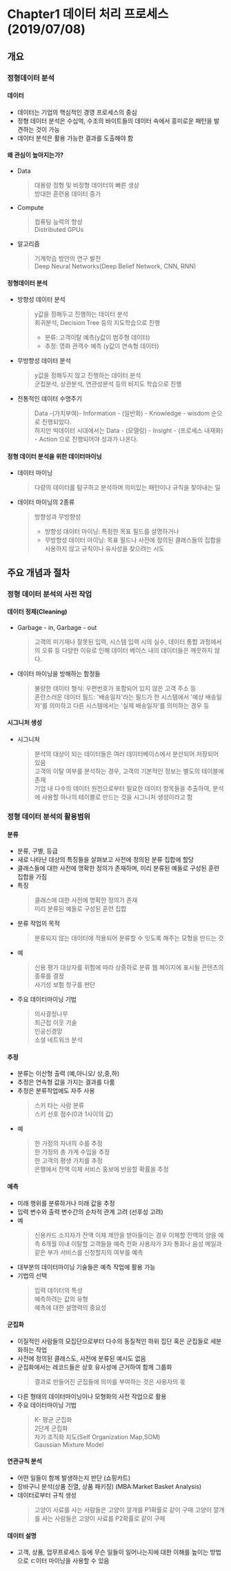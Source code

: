 # Chapter1 데이터 처리 프로세스 (2019/07/08)
## 개요 
### 정형데이터 분석 
#### 데이터 
- 데이터는 기업의 핵심적인 경영 프로세스의 중심
- 정형 데이터 분석은 수십억, 수조의 바이트들의 데이터 속에서 흥미로운 패턴을 발견하는 것이 가능
- 데이터 분석은 활용 가능한 결과를 도출해야 함 

#### 왜 관심이 높아지는가? 
- Data
  > 대용량 정형 및 비정형 데이터의 빠른 생상   
  > 방대한 훈련용 데이터 증가   
- Compute  
  > 컴퓨팅 능력의 향상  
  > Distributed GPUs   
- 알고리즘 
  > 기계학습 방안의 연구 발전     
  > Deep Neural Networks(Deep Belief Network, CNN, RNN)   
  
#### 정형데이터 분석 
- 방향성 데이터 분석
  > y값을 정해두고 진행하는 데이터 분석  
  > 회귀분석, Decision Tree 등의 지도학습으로 진행   
    > - 분류: 고객이탈 예측(y값이 범주형 데이터)  
    > - 추정: 영화 관객수 예측 (y값이 연속형 데이터)  
    
- 무방향성 데이터 분석
  > y값을 정해두지 않고 진행하는 데이터 분석  
  > 군집분석, 상관분석, 연관성분석 등의 비지도 학습으로 진행  

- 전통적인 데이터 수명주기 
  > Data -(가치부여)- Information - (일반화) - Knowledge - wisdom 순으로 진행되었다.   
  > 하지만 빅데이터 시대에서는 Data - (모델링) - Insight - (프로세스 내재화) - Action 으로 진행되어야 성과가 나온다.  

#### 정형 데이터 분석을 위한 데이터마이닝
- 데이터 마이닝 
  > 다량의 데이터를 탐구하고 분석하며 의미있는 패턴이나 규칙을 찾아내는 일 
- 데이터 마이닝의 2종류 
  > 방향성과 무방향성 
    > - 방향성 데이터 마이닝: 특정한 목표 필드를 설명하거나   
    > - 무방향성 데이터 마이닝: 목표 필드나 사전에 정의된 클래스들의 집합을 사용하지 않고 규칙이나 유사성을 찾으려는 시도  
    
## 주요 개념과 절차 
### 정형 데이터 분석의 사전 작업
#### 데이터 정제(Cleaning) 
- Garbage - in, Garbage - out 
  > 고객의 미기재나 잘못된 입력, 시스템 입력 시의 실수, 데이터 통합 과정에서의 오류 등 다양한 이유로 인해 데이터 베이스 내의 데이터들은 깨끗하지 않다. 
- 데이터 마이닝을 방해하는 함정들 
  > 불량한 데이터 형식: 우편번호가 포함되어 있지 않은 고객 주소 등  
  > 혼란스러운 데이터 필드: '배송일자'라는 필드가 한 시스템에서 '예상 배송일자'를 의미하고 다른 시스템에서는 '실제 배송일자'를 의미하는 경우 등   

#### 시그니처 생성 
- 시그니처 
  > 분석의 대상이 되는 데이터들은 여러 데이터베이스에서 분산되어 저장되어 있음   
  > 고객의 이탈 여부를 분석하는 경우, 고객의 기본적인 정보는 별도의 테이블에 존재   
  > 기업 내 다수의 데이터 원천으로부터 필요한 데이터 항목들을 추출하여, 분석에 사용할 하나의 테이블로 만드는 것을 시그니처 생성이라고 함   

### 정형 데이터 분석의 활용범위 
#### 분류 
- 분류, 구별, 등급
- 새로 나타난 대상의 특징들을 살펴보고 사전에 정의된 분류 집합에 할당
- 클래스들에 대한 사전에 명확한 정의가 존재하며, 미리 분류된 예들로 구성된 훈련집합을 가짐 
- 특징 
  > 클래스에 대한 사전에 명확한 정의가 존재  
  > 미리 분류된 예들로 구성된 훈련 집합  
- 분류 작업의 목적
  > 분류되지 않는 데이터에 적용되어 분류할 수 잇도록 해주는 모형을 만드는 것  
- 예
  > 신용 평가 대상자를 위험에 따라 상중하로 분류
  > 웹 페이지에 표시될 콘텐츠의 종류를 결정  
  > 사기성 보험 청구를 판단   
- 주요 데이터마이닝 기법
  > 의사결정나무  
  > 최근접 이웃 기술  
  > 인공신경망  
  > 소셜 네트워크 분석  
  
#### 추정 
- 분류는 이산형 출력 (예,아니오/ 상,중,하)
- 추정은 연속형 값을 가지는 결과를 다룸
- 추정은 분류작업에도 자주 사용  
  > 스키 타는 사람 분류  
  > 스키 선호 점수(0과 1사이의 값)  
- 예 
  > 한 가정의 자녀의 수를 추정  
  > 한 가정의 총 가계 수입을 추정  
  > 한 고객의 평생 가치를 추정  
  > 은행에서 잔액 이체 서비스 홍보에 반응할 확률을 추정  

#### 예측 
- 미래 행위를 분류하거나 미래 값을 추정 
- 입력 변수와 출력 변수간의 순차적 관계 고려 (선후성 고려)  
- 예
  > 신용카드 소지자가 잔액 이체 제안을 받아들이는 경우 이체할 잔액의 양을 예측
  > 6개월 이내 이탈할 고객들을 예측
  > 전화 사용자가 3자 통화나 음성 메일과 같은 부가 서비스를 신청할지의 여부를 예측 
- 대부분의 데이터마이닝 기술들은 예측 작업에 활용 가능 
- 기법의 선택
  > 입력 데이터의 특성  
  > 예측하려는 값의 유형  
  > 예측에 대한 설명력의 중요성  
  
#### 군집화 
- 이질적인 사람들의 모집단으로부터 다수의 동질적인 하위 집단 혹은 군집들로 세분화하는 작업
- 사전에 정의된 클래스도, 사전에 분류된 예시도 없음
- 군집화에서는 레코드들은 상호 유사성에 근거하여 함께 그룹화
  > 결과로 만들어진 군집들에 의미를 부여하는 것은 사용자의 몫  
- 다른 형태의 데이터마이닝이나 모형화의 사전 작업으로 활용 
- 주요 데이터마이닝 기법
  > K- 평균 군집화  
  > 2단계 군집화  
  > 자기 조직화 지도(Self Organization Map,SOM)  
  > Gaussian Mixture Model  

#### 연관규칙 분석 
- 어떤 일들이 함께 발생하는지 판단 (쇼핑카트) 
- 장바구니 분석(상품 진열, 상품 패키징) (MBA:Market Basket Analysis) 
- 데이터로부터 규칙 생성
  > 고양이 사료를 사는 사람들은 고양이 깔개를 P1확률로 같이 구매
  > 고양이 깔개를 사는 사람들은 고양이 사료를 P2확률로 같이 구매 
  
#### 데이터 설명 
- 고객, 상품, 업무프로세스 등에 무슨 일들이 일어나는지에 대한 이해를 높이는 방법으로 ㄷ이터 마이닝을 사용할 수 있음 
